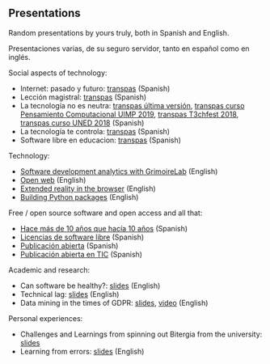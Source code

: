 ## Presentations

Random presentations by yours truly, both in Spanish and English.

Presentaciones varias, de su seguro servidor, tanto en español como en inglés.

Social aspects of technology:

* Internet: pasado y futuro: [transpas](internet-pasado-futuro/transpas.pdf) (Spanish)
* Lección magistral: [transpas](leccion-magistral/transpas.pdf) (Spanish)
* La tecnología no es neutra:
  [transpas última versión](tecnologia-no-neutra/tecnologia-no-neutra.pdf),
  [transpas curso Pensamiento Computacional UIMP 2019](tecnologia-no-neutra/tecnologia-no-neutra-uimp-2019.pdf),
[transpas T3chfest 2018](tecnologia-no-neutra/tecnologia-no-neutra-t3chfest-2018.pdf),
  [transpas curso UNED 2018](tecnologia-no-neutra/tecnologia-no-neutra-uned-2018.pdf) 
  (Spanish)
* La tecnología te controla: [transpas](tecnologia-te-controla/transpas-2018-05.pdf) (Spanish)
* Software libre en educacion: [transpas](soft-libre-educacion/soft-libre-educacion.pdf) (Spanish)

Technology:

* [Software development analytics with GrimoireLab](grimoirelab/slides.pdf) (English)
* [Open web](open-web) (English)
* [Extended reality in the browser](xr) (English)
* [Building Python packages](pip-packages) (English)

Free / open source software and open access and all that:

* [Hace más de 10 años que hacía 10 años](es-libre-10-10/transpas.pdf) (Spanish)
* [Licencias de software libre](licencias-sobre/transpas.pdf) (Spanish)
* [Publicación abierta](publicacion-abierta/transpas.pdf) (Spanish)
* [Publicación abierta en TIC](publicacion-abierta-tic/transpas.pdf) (Spanish)

Academic and research:

* Can software be healthy?: [slides](healthy-sw/slides.pdf) (English)
* Technical lag: [slides](tech-lag/slides.pdf) (English)
* Data mining in the times of GDPR: [slides](research-privacy/slides.pdf), [video](https://youtu.be/IbP6-A76s6A) (English)

Personal experiences:

* Challenges and Learnings from spinning out Bitergia from the university: [slides](research-company/slides.pdf)
* Learning from errors: [slides](learning-from-errors/slides.pdf) (English)
